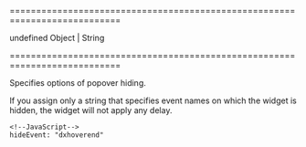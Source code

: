 ===========================================================================
<!--default-->undefined<!--/default-->
<!--type-->Object | String<!--/type-->
===========================================================================

<!--shortDescription-->
Specifies options of popover hiding.
<!--/shortDescription-->

<!--fullDescription-->
If you assign only a string that specifies event names on which the widget is hidden, the widget will not apply any delay.

    <!--JavaScript-->
    hideEvent: "dxhoverend"

<!--/fullDescription-->